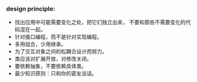### design principle:
* 找出应用中可能需要变化之处，把它们独立出来， 不要和那些不需要变化的代码混在一起。
* 针对接口编程，而不是针对实现编程。
* 多用组合，少用继承。
* 为了交互对象之间的松耦合设计而努力。
* 类应该对扩展开放，对修改关闭。
* 要依赖抽象，不要依赖具体类。
* 最少知识原则：只和你的密友谈话。